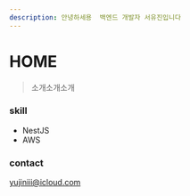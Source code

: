 ```yaml
---
description: 안녕하세용  백엔드 개발자 서유진입니다
---
```


# HOME

> 소개소개소개

### skill

* NestJS
* AWS



### contact

yujiniii@icloud.com





